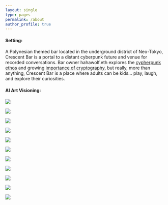 ```yaml
---
layout: single
type: pages
permalink: /about
author_profile: true
---
```

#### Setting:
A Polynesian themed bar located in the underground district of Neo-Tokyo, Crescent Bar is a portal to a distant cyberpunk future and venue for recorded conversations.  Bar owner hahawolf.eth explores the [cypherpunk ethos](https://en.wikipedia.org/wiki/Cypherpunk) and growing [importance of cryptography](/an-important-truth-few-people-agree-with), but really, more than anything, Crescent Bar is a place where adults can be kids... play, laugh, and explore their curiosities.

#### AI Art Visioning:

![](/assets/images/mdj/bar-cb-1.png)

![](/assets/images/mdj/bar-cb-2.png)

![](/assets/images/mdj/booth-cb.png)

![](/assets/images/mdj/detail-cb-1.png)

![](/assets/images/mdj/detail-cb-2.png)

![](/assets/images/mdj/iso-cb-1.png)

![](/assets/images/mdj/iso-cb-2.png)

![](/assets/images/mdj/lounge-cb-1.png)

![](/assets/images/mdj/lounge-cb-2.png)

![](/assets/images/mdj/lounge-cb-3.png)

![](/assets/images/mdj/lounge-cb-4.png)
